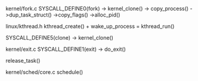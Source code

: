kernel/fork.c
SYSCALL_DEFINE0(fork) -> kernel_clone() -> copy_process() ->dup_task_struct()
                                                          ->copy_flags()
                                                          ->alloc_pid()
                                                          

linux/kthread.h
kthread_create() + wake_up_process = kthread_run()

SYSCALL_DEFINE5(clone) -> kernel_clone()

kernel/exit.c
SYSCALL_DEFINE1(exit) -> do_exit()

release_task()

kernel/sched/core.c
schedule()



